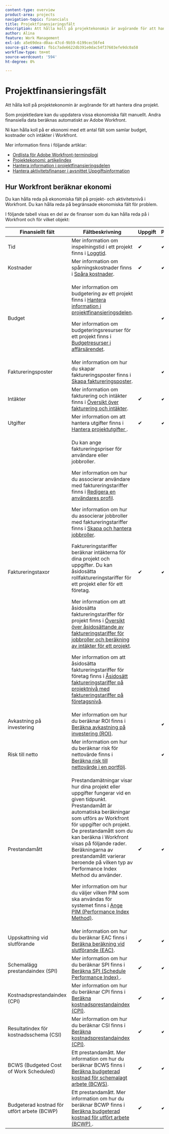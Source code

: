 ```yaml
---
content-type: overview
product-area: projects
navigation-topic: financials
title: Projektfinansieringsfält
description: Att hålla koll på projektekonomin är avgörande för att hantera dina projekt.
author: Alina
feature: Work Management
exl-id: a5e69dea-d0aa-47cd-9b59-6199cec56fe4
source-git-commit: fb1c7ade6622db391e0dac54f37603efe9dc0a58
workflow-type: tm+mt
source-wordcount: '594'
ht-degree: 0%

---
```


# Projektfinansieringsfält

Att hålla koll på projektekonomin är avgörande för att hantera dina projekt.

Som projektledare kan du uppdatera vissa ekonomiska fält manuellt. Andra finansiella data beräknas automatiskt av Adobe Workfront.

Ni kan hålla koll på er ekonomi med ett antal fält som samlar budget, kostnader och intäkter i Workfront.

Mer information finns i följande artiklar:

* [Ordlista för Adobe Workfront-terminologi](../../../workfront-basics/navigate-workfront/workfront-navigation/workfront-terminology-glossary.md)
* [Projektekonomi: artikelindex](../../../manage-work/projects/project-finances/project-finances-overview.md)
* [Hantera information i projektfinansieringsdelen](../../../manage-work/projects/project-finances/manage-project-finance-area.md)
* [Hantera aktivitetsfinanser i avsnittet Uppgiftsinformation](../../../manage-work/tasks/manage-tasks/task-finances-in-details.md)

## Hur Workfront beräknar ekonomi

Du kan hålla reda på ekonomiska fält på projekt- och aktivitetsnivå i Workfront. Du kan hålla reda på begränsade ekonomiska fält för problem.

I följande tabell visas en del av de finanser som du kan hålla reda på i Workfront och för vilket objekt:

<table style="table-layout:auto"> 
 <col> 
 <col> 
 <col> 
 <col> 
 <col> 
 <thead> 
  <tr> 
   <th>Finansiellt fält</th> 
   <th>Fältbeskrivning</th> 
   <th>Uppgift</th> 
   <th>Projekt</th> 
   <th>Problem</th> 
  </tr> 
 </thead> 
 <tbody> 
  <tr> 
   <td>Tid</td> 
   <td> Mer information om inspelningstid i ett projekt finns i <a href="../../../timesheets/create-and-manage-timesheets/log-time.md" class="MCXref xref">Loggtid</a>. </td> 
   <td>✔</td> 
   <td>✔</td> 
   <td>✔</td> 
  </tr> 
  <tr> 
   <td> Kostnader</td> 
   <td>Mer information om spårningskostnader finns i <a href="../../../manage-work/projects/project-finances/track-costs.md" class="MCXref xref">Spåra kostnader</a>.</td> 
   <td>✔</td> 
   <td>✔</td> 
   <td>✔</td> 
  </tr> 
  <tr> 
   <td>Budget</td> 
   <td> <p>Mer information om budgetering av ett projekt finns i <a href="../../../manage-work/projects/project-finances/manage-project-finance-area.md" class="MCXref xref">Hantera information i projektfinansieringsdelen</a>.</p> <p>Mer information om budgeteringsresurser för ett projekt finns i <a href="../../../manage-work/projects/define-a-business-case/budget-resources-in-business-case.md" class="MCXref xref">Budgetresurser i affärsärendet</a>.</p> </td> 
   <td> </td> 
   <td>✔</td> 
   <td> </td> 
  </tr> 
  <tr> 
   <td>Faktureringsposter</td> 
   <td>Mer information om hur du skapar faktureringsposter finns i <a href="../../../manage-work/projects/project-finances/create-billing-records.md" class="MCXref xref">Skapa faktureringsposter</a>.</td> 
   <td> </td> 
   <td>✔</td> 
   <td> </td> 
  </tr> 
  <tr> 
   <td>Intäkter</td> 
   <td> Mer information om fakturering och intäkter finns i <a href="../../../manage-work/projects/project-finances/billing-and-revenue-overview.md" class="MCXref xref">Översikt över fakturering och intäkter</a>. </td> 
   <td>✔</td> 
   <td>✔</td> 
   <td> </td> 
  </tr> 
  <tr> 
   <td>Utgifter</td> 
   <td>Mer information om att hantera utgifter finns i <a href="../../../manage-work/projects/project-finances/manage-project-expenses.md" class="MCXref xref">Hantera projektutgifter </a>.</td> 
   <td>✔</td> 
   <td>✔</td> 
   <td> </td> 
  </tr> 
  <tr> 
   <td>Faktureringstaxor</td> 
   <td> <p>Du kan ange faktureringspriser för användare eller jobbroller.</p> <p>Mer information om hur du associerar användare med faktureringstariffer finns i <a href="../../../administration-and-setup/add-users/create-and-manage-users/edit-a-users-profile.md" class="MCXref xref">Redigera en användares profil</a>.</p> <p>Mer information om hur du associerar jobbroller med faktureringstariffer finns i <a href="../../../administration-and-setup/set-up-workfront/organizational-setup/create-manage-job-roles.md" class="MCXref xref">Skapa och hantera jobbroller</a>.</p> <p>Faktureringstariffer beräknar intäkterna för dina projekt och uppgifter. Du kan åsidosätta rollfaktureringstariffer för ett projekt eller för ett företag. </p> <p>Mer information om att åsidosätta faktureringstariffer för projekt finns i <a href="../../../manage-work/projects/project-finances/override-role-billing-rates-and-calculate-project-revenue.md" class="MCXref xref">Översikt över åsidosättande av faktureringstariffer för jobbroller och beräkning av intäkter för ett projekt</a>.</p> <p>Mer information om att åsidosätta faktureringstariffer för företag finns i <a href="../../../manage-work/projects/project-finances/override-project-level-with-company-level-billing-rates.md" class="MCXref xref">Åsidosätt faktureringstariffer på projektnivå med faktureringstariffer på företagsnivå</a>.</p> </td> 
   <td>✔</td> 
   <td>✔</td> 
   <td> </td> 
  </tr> 
  <tr> 
   <td>Avkastning på investering</td> 
   <td> Mer information om hur du beräknar ROI finns i <a href="../../../manage-work/projects/project-finances/calculate-roi.md" class="MCXref xref">Beräkna avkastning på investering (ROI)</a>. </td> 
   <td> </td> 
   <td>✔</td> 
   <td> </td> 
  </tr> 
  <tr> 
   <td>Risk till netto</td> 
   <td>Mer information om hur du beräknar risk för nettovärde finns i <a href="../../../manage-work/portfolios/portfolio-optimizer/calculate-risk-to-net-value-in-portfolio.md" class="MCXref xref">Beräkna risk till nettovärde i en portfölj</a>.</td> 
   <td> </td> 
   <td>✔</td> 
   <td> </td> 
  </tr> 
  <tr> 
   <td>Prestandamått</td> 
   <td> <p>Prestandamätningar visar hur dina projekt eller uppgifter fungerar vid en given tidpunkt. Prestandamått är automatiska beräkningar som utförs av Workfront för uppgifter och projekt. De prestandamått som du kan beräkna i Workfront visas på följande rader. Beräkningarna av prestandamått varierar beroende på vilken typ av Performance Index Method du använder. </p> <p>Mer information om hur du väljer vilken PIM som ska användas för systemet finns i <a href="../../../manage-work/projects/project-finances/set-pim.md" class="MCXref xref">Ange PIM (Performance Index Method)</a>.</p> </td> 
   <td>✔</td> 
   <td>✔</td> 
   <td> </td> 
  </tr> 
  <tr> 
   <td>Uppskattning vid slutförande</td> 
   <td> Mer information om hur du beräknar EAC finns i <a href="../../../manage-work/projects/project-finances/calculate-eac.md" class="MCXref xref">Beräkna beräkning vid slutförande (EAC)</a>. </td> 
   <td>✔</td> 
   <td>✔</td> 
   <td> </td> 
  </tr> 
  <tr> 
   <td>Schemalägg prestandaindex (SPI)</td> 
   <td>Mer information om hur du beräknar SPI finns i <a href="../../../manage-work/projects/project-finances/calculate-spi.md" class="MCXref xref">Beräkna SPI (Schedule Performance Index) </a>.</td> 
   <td>✔</td> 
   <td>✔</td> 
   <td> </td> 
  </tr> 
  <tr> 
   <td>Kostnadsprestandaindex (CPI)</td> 
   <td>Mer information om hur du beräknar CPI finns i <a href="../../../manage-work/projects/project-finances/calculate-cpi.md" class="MCXref xref">Beräkna kostnadsprestandaindex (CPI)</a>.</td> 
   <td>✔</td> 
   <td>✔</td> 
   <td> </td> 
  </tr> 
  <tr> 
   <td>Resultatindex för kostnadsschema (CSI)</td> 
   <td>Mer information om hur du beräknar CSI finns i <a href="../../../manage-work/projects/project-finances/calculate-cpi.md" class="MCXref xref">Beräkna kostnadsprestandaindex (CPI)</a>.</td> 
   <td>✔</td> 
   <td>✔</td> 
   <td> </td> 
  </tr> 
  <tr> 
   <td>BCWS (Budgeted Cost of Work Scheduled)</td> 
   <td>Ett prestandamått. Mer information om hur du beräknar BCWS finns i <a href="../../../manage-work/projects/project-finances/calculate-bcws.md" class="MCXref xref">Beräkna budgeterad kostnad för schemalagt arbete (BCWS)</a>. </td> 
   <td>✔</td> 
   <td>✔</td> 
   <td> </td> 
  </tr> 
  <tr> 
   <td>Budgeterad kostnad för utfört arbete (BCWP)</td> 
   <td>Ett prestandamått. Mer information om hur du beräknar BCWP finns i <a href="../../../manage-work/projects/project-finances/calculate-bcwp.md" class="MCXref xref">Beräkna budgeterad kostnad för utfört arbete (BCWP) </a>.</td> 
   <td>✔</td> 
   <td>✔</td> 
   <td> </td> 
  </tr> 
 </tbody> 
</table>

 
